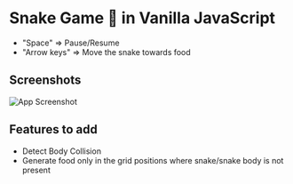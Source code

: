 
# Snake Game 🐍 in Vanilla JavaScript
* "Space" => Pause/Resume 
* "Arrow keys" => Move the snake towards food 

## Screenshots

![App Screenshot](https://via.placeholder.com/468x300?text=App+Screenshot+Here)

## Features to add

- Detect Body Collision
- Generate food only in the grid positions where snake/snake body is not present



